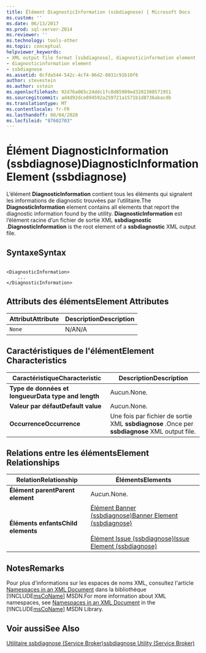 ```yaml
---
title: Élément DiagnosticInformation (ssbdiagnose) | Microsoft Docs
ms.custom: ''
ms.date: 06/13/2017
ms.prod: sql-server-2014
ms.reviewer: ''
ms.technology: tools-other
ms.topic: conceptual
helpviewer_keywords:
- XML output file format [ssbdiagnose], diagnosticinformation element
- diagnosticinformation element
- ssbdiagnose
ms.assetid: 0cfda544-542c-4cf4-86d2-8031c91b10f6
author: stevestein
ms.author: sstein
ms.openlocfilehash: 92d76a065c24ddc1fc8d85989ed3202308571951
ms.sourcegitcommit: ad4d92dce894592a259721a1571b1d8736abacdb
ms.translationtype: MT
ms.contentlocale: fr-FR
ms.lasthandoff: 08/04/2020
ms.locfileid: "87602703"
---
```

# <a name="diagnosticinformation-element-ssbdiagnose"></a><span data-ttu-id="737c1-102">Élément DiagnosticInformation (ssbdiagnose)</span><span class="sxs-lookup"><span data-stu-id="737c1-102">DiagnosticInformation Element (ssbdiagnose)</span></span>
  <span data-ttu-id="737c1-103">L’élément **DiagnosticInformation** contient tous les éléments qui signalent les informations de diagnostic trouvées par l’utilitaire.</span><span class="sxs-lookup"><span data-stu-id="737c1-103">The **DiagnosticInformation** element contains all elements that report the diagnostic information found by the utility.</span></span> <span data-ttu-id="737c1-104">**DiagnosticInformation** est l’élément racine d’un fichier de sortie XML **ssbdiagnostic** .</span><span class="sxs-lookup"><span data-stu-id="737c1-104">**DiagnosticInformation** is the root element of a **ssbdiagnostic** XML output file.</span></span>  
  
## <a name="syntax"></a><span data-ttu-id="737c1-105">Syntaxe</span><span class="sxs-lookup"><span data-stu-id="737c1-105">Syntax</span></span>  
  
```  
  
<DiagnosticInformation>   
    ...   
</DiagnosticInformation>  
```  
  
## <a name="element-attributes"></a><span data-ttu-id="737c1-106">Attributs des éléments</span><span class="sxs-lookup"><span data-stu-id="737c1-106">Element Attributes</span></span>  
  
|<span data-ttu-id="737c1-107">Attribut</span><span class="sxs-lookup"><span data-stu-id="737c1-107">Attribute</span></span>|<span data-ttu-id="737c1-108">Description</span><span class="sxs-lookup"><span data-stu-id="737c1-108">Description</span></span>|  
|---------------|-----------------|  
|`None`|<span data-ttu-id="737c1-109">N/A</span><span class="sxs-lookup"><span data-stu-id="737c1-109">N/A</span></span>|  
  
## <a name="element-characteristics"></a><span data-ttu-id="737c1-110">Caractéristiques de l'élément</span><span class="sxs-lookup"><span data-stu-id="737c1-110">Element Characteristics</span></span>  
  
|<span data-ttu-id="737c1-111">Caractéristique</span><span class="sxs-lookup"><span data-stu-id="737c1-111">Characteristic</span></span>|<span data-ttu-id="737c1-112">Description</span><span class="sxs-lookup"><span data-stu-id="737c1-112">Description</span></span>|  
|--------------------|-----------------|  
|<span data-ttu-id="737c1-113">**Type de données et longueur**</span><span class="sxs-lookup"><span data-stu-id="737c1-113">**Data type and length**</span></span>|<span data-ttu-id="737c1-114">Aucun.</span><span class="sxs-lookup"><span data-stu-id="737c1-114">None.</span></span>|  
|<span data-ttu-id="737c1-115">**Valeur par défaut**</span><span class="sxs-lookup"><span data-stu-id="737c1-115">**Default value**</span></span>|<span data-ttu-id="737c1-116">Aucun.</span><span class="sxs-lookup"><span data-stu-id="737c1-116">None.</span></span>|  
|<span data-ttu-id="737c1-117">**Occurrence**</span><span class="sxs-lookup"><span data-stu-id="737c1-117">**Occurrence**</span></span>|<span data-ttu-id="737c1-118">Une fois par fichier de sortie XML **ssbdiagnose** .</span><span class="sxs-lookup"><span data-stu-id="737c1-118">Once per **ssbdiagnose** XML output file.</span></span>|  
  
## <a name="element-relationships"></a><span data-ttu-id="737c1-119">Relations entre les éléments</span><span class="sxs-lookup"><span data-stu-id="737c1-119">Element Relationships</span></span>  
  
|<span data-ttu-id="737c1-120">Relation</span><span class="sxs-lookup"><span data-stu-id="737c1-120">Relationship</span></span>|<span data-ttu-id="737c1-121">Éléments</span><span class="sxs-lookup"><span data-stu-id="737c1-121">Elements</span></span>|  
|------------------|--------------|  
|<span data-ttu-id="737c1-122">**Élément parent**</span><span class="sxs-lookup"><span data-stu-id="737c1-122">**Parent element**</span></span>|<span data-ttu-id="737c1-123">Aucun.</span><span class="sxs-lookup"><span data-stu-id="737c1-123">None.</span></span>|  
|<span data-ttu-id="737c1-124">**Éléments enfants**</span><span class="sxs-lookup"><span data-stu-id="737c1-124">**Child elements**</span></span>|[<span data-ttu-id="737c1-125">Élément Banner &#40;ssbdiagnose&#41;</span><span class="sxs-lookup"><span data-stu-id="737c1-125">Banner Element &#40;ssbdiagnose&#41;</span></span>](banner-element-ssbdiagnose.md)<br /><br /> [<span data-ttu-id="737c1-126">Élément Issue &#40;ssbdiagnose&#41;</span><span class="sxs-lookup"><span data-stu-id="737c1-126">Issue Element &#40;ssbdiagnose&#41;</span></span>](issue-element-ssbdiagnose.md)|  
  
## <a name="remarks"></a><span data-ttu-id="737c1-127">Notes</span><span class="sxs-lookup"><span data-stu-id="737c1-127">Remarks</span></span>  
 <span data-ttu-id="737c1-128">Pour plus d'informations sur les espaces de noms XML, consultez l'article [Namespaces in an XML Document](https://go.microsoft.com/fwlink/?LinkId=7341) dans la bibliothèque [!INCLUDE[msCoName](../../includes/msconame-md.md)] MSDN.</span><span class="sxs-lookup"><span data-stu-id="737c1-128">For more information about XML namespaces, see [Namespaces in an XML Document](https://go.microsoft.com/fwlink/?LinkId=7341) in the [!INCLUDE[msCoName](../../includes/msconame-md.md)] MSDN Library.</span></span>  
  
## <a name="see-also"></a><span data-ttu-id="737c1-129">Voir aussi</span><span class="sxs-lookup"><span data-stu-id="737c1-129">See Also</span></span>  
 [<span data-ttu-id="737c1-130">Utilitaire ssbdiagnose &#40;Service Broker&#41;</span><span class="sxs-lookup"><span data-stu-id="737c1-130">ssbdiagnose Utility &#40;Service Broker&#41;</span></span>](ssbdiagnose-utility-service-broker.md)  
  
  

